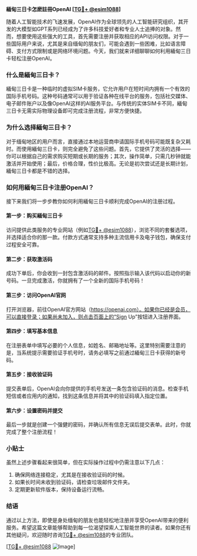 **緬甸三日卡怎麽註冊OpenAI [[TG💪+ @esim1088](https://t.me/s/esim1088)]**

随着人工智能技术的飞速发展，OpenAI作为全球领先的人工智能研究组织，其开发的大模型如GPT系列已经成为了许多科技爱好者和专业人士追捧的对象。然而，想要使用这些强大的工具，首先需要注册并获取相应的API访问权限。对于一些国际用户来说，尤其是来自缅甸的朋友们，可能会遇到一些困难，比如语言障碍、支付方式限制或是网络环境问题。今天，我们就来详细聊聊如何利用緬甸三日卡轻松注册OpenAI。

### **什么是緬甸三日卡？**

緬甸三日卡是一种临时的虚拟SIM卡服务，它允许用户在短时间内拥有一个有效的国际手机号码。这种号码通常可以用于验证各种在线平台的服务，包括社交媒体、电子邮件账户以及像OpenAI这样的AI服务平台。与传统的实体SIM卡不同，緬甸三日卡无需实际物理设备即可完成注册流程，非常方便快捷。

### **为什么选择緬甸三日卡？**

对于缅甸地区的用户而言，直接通过本地运营商申请国际手机号码可能既复杂又耗时。而使用緬甸三日卡，则完全避免了这些问题。首先，它提供了灵活的选择——你可以根据自己的需求购买短期或长期的服务；其次，操作简单，只需几秒钟就能激活并开始使用；最后，价格合理，性价比极高。无论是初次尝试还是长期计划，緬甸三日卡都是不错的选择。

### **如何用緬甸三日卡注册OpenAI？**

接下来我们将一步步教你如何利用緬甸三日卡顺利完成OpenAI的注册过程。

#### **第一步：购买緬甸三日卡**
访问提供此类服务的专业网站（例如[TG💪+ @esim1088](https://t.me/s/esim1088)），浏览不同的套餐选项，并选择适合你的那一款。付款方式通常支持多种主流信用卡及电子钱包，确保支付过程安全可靠。

#### **第二步：获取激活码**
成功下单后，你会收到一封包含激活码的邮件。按照指示输入该代码以启动你的新号码。一旦完成激活，你就拥有了一个全新的国际手机号码！

#### **第三步：访问OpenAI官网**
打开浏览器，前往OpenAI官方网站（https://openai.com）。如果你已经是会员，可以直接登录；如果尚未加入，则点击页面上的“Sign Up”按钮进入注册界面。

#### **第四步：填写基本信息**
在注册表单中填写必要的个人信息，如姓名、邮箱地址等。这里特别需要注意的是，当系统提示需要验证手机号时，请务必填写之前通过緬甸三日卡获得的新号码。

#### **第五步：接收验证码**
提交表单后，OpenAI会向你提供的手机号发送一条包含验证码的消息。检查手机短信或者应用内的通知，找到这条信息并将其中的验证码填入指定位置。

#### **第六步：设置密码并提交**
最后一步就是创建一个强健的密码，并确认所有信息无误后提交表单。此时，你就完成了整个注册流程！

### **小贴士**
虽然上述步骤看起来很简单，但在实际操作过程中仍需注意以下几点：
1. 确保网络连接稳定，尤其是在接收验证码的时候。
2. 如果长时间未收到验证码，请检查垃圾邮件文件夹。
3. 定期更新软件版本，保持设备运行流畅。

### **结语**

通过以上方法，即使是身处缅甸的朋友也能轻松地注册并享受OpenAI带来的便利服务。希望这篇文章能够帮助到每一位渴望探索人工智能世界的读者。如果你还有其他疑问，欢迎随时咨询[TG💪+ @esim1088](https://t.me/s/esim1088)的专业团队。

[[TG💪+ @esim1088](https://t.me/s/esim1088) ![Image](https://i.postimg.cc/4NQfJmqS/Snipaste-2025-05-13-00-14-12.png)]